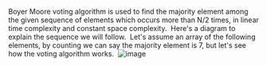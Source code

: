 Boyer Moore voting algorithm is used to find the majority element among the given sequence of elements which occurs more than N/2 times, in linear time complexity and constant space complexity.
​
Here's a diagram to explain the sequence we will follow.
​
Let's assume an array of the following elements, by counting we can say the majority element is 7, but let's see how the voting algorithm works.
​
![image](https://assets.leetcode.com/users/images/ac040209-5bb8-42de-8de8-25c3fbdc2df5_1645460881.7335103.png)